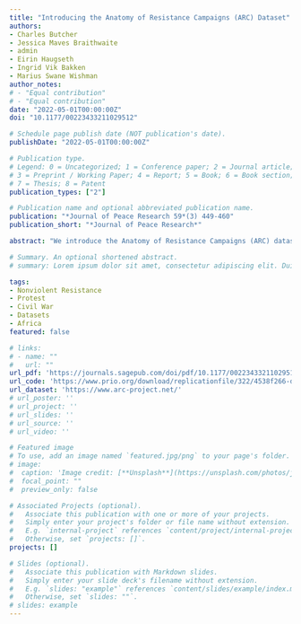 ```yaml
---
title: "Introducing the Anatomy of Resistance Campaigns (ARC) Dataset"
authors:
- Charles Butcher
- Jessica Maves Braithwaite
- admin
- Eirin Haugseth
- Ingrid Vik Bakken
- Marius Swane Wishman
author_notes:
# - "Equal contribution"
# - "Equal contribution"
date: "2022-05-01T00:00:00Z"
doi: "10.1177/00223433211029512"

# Schedule page publish date (NOT publication's date).
publishDate: "2022-05-01T00:00:00Z"

# Publication type.
# Legend: 0 = Uncategorized; 1 = Conference paper; 2 = Journal article;
# 3 = Preprint / Working Paper; 4 = Report; 5 = Book; 6 = Book section;
# 7 = Thesis; 8 = Patent
publication_types: ["2"]

# Publication name and optional abbreviated publication name.
publication: "*Journal of Peace Research 59*(3) 449-460"
publication_short: "*Journal of Peace Research*"

abstract: "We introduce the Anatomy of Resistance Campaigns (ARC) dataset, which records information on 1,426 organizations that participated in events of maximalist violent and nonviolent contention in Africa from 1990 to 2015. The ARC dataset contains 17 variables covering organization-level features such as type, age, leadership, goals, and interorganizational alliances. These data facilitate new measurements of key concepts in the study of contentious politics, such as the social and ideological diversity of resistance episodes, in addition to measures of network centralization and fragmentation. The ARC dataset helps resolve existing debates in the field and opens new avenues of inquiry."

# Summary. An optional shortened abstract.
# summary: Lorem ipsum dolor sit amet, consectetur adipiscing elit. Duis posuere tellus ac convallis placerat. Proin tincidunt magna sed ex sollicitudin condimentum.

tags:
- Nonviolent Resistance
- Protest
- Civil War
- Datasets
- Africa
featured: false

# links:
# - name: ""
#   url: ""
url_pdf: 'https://journals.sagepub.com/doi/pdf/10.1177/00223433211029512'
url_code: 'https://www.prio.org/download/replicationfile/322/4538f266-d6a7-4396-a5ad-35299f0f3f9d'
url_dataset: 'https://www.arc-project.net/'
# url_poster: ''
# url_project: ''
# url_slides: ''
# url_source: ''
# url_video: ''

# Featured image
# To use, add an image named `featured.jpg/png` to your page's folder. 
# image:
#  caption: 'Image credit: [**Unsplash**](https://unsplash.com/photos/jdD8gXaTZsc)'
#  focal_point: ""
#  preview_only: false

# Associated Projects (optional).
#   Associate this publication with one or more of your projects.
#   Simply enter your project's folder or file name without extension.
#   E.g. `internal-project` references `content/project/internal-project/index.md`.
#   Otherwise, set `projects: []`.
projects: []

# Slides (optional).
#   Associate this publication with Markdown slides.
#   Simply enter your slide deck's filename without extension.
#   E.g. `slides: "example"` references `content/slides/example/index.md`.
#   Otherwise, set `slides: ""`.
# slides: example
---
```


